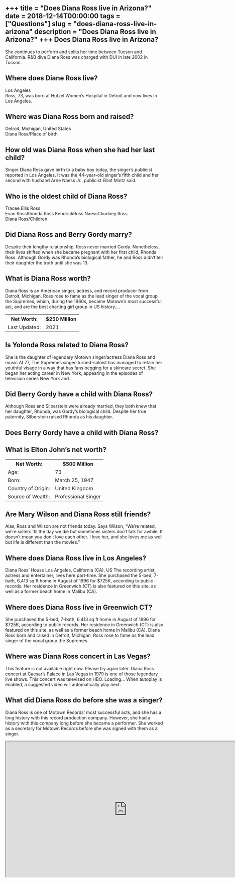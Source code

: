 +++
title = "Does Diana Ross live in Arizona?"
date = 2018-12-14T00:00:00
tags = ["Questions"]
slug = "does-diana-ross-live-in-arizona"
description = "Does Diana Ross live in Arizona?"
+++
Does Diana Ross live in Arizona?
--------------------------------

She continues to perform and splits her time between Tucson and California. R&amp;B diva Diana Ross was charged with DUI in late 2002 in Tucson.

Where does Diane Ross live?
---------------------------

Los Angeles  
Ross, 73, was born at Hutzel Women’s Hospital in Detroit and now lives in Los Angeles.

Where was Diana Ross born and raised?
-------------------------------------

Detroit, Michigan, United States  
Diana Ross/Place of birth

How old was Diana Ross when she had her last child?
---------------------------------------------------

Singer Diana Ross gave birth to a baby boy today, the singer’s publicist reported in Los Angeles. It was the 44-year-old singer’s fifth child and her second with husband Arne Naess Jr., publicist Elliot Mintz said.

Who is the oldest child of Diana Ross?
--------------------------------------

 Tracee Ellis Ross  
Evan RossRhonda Ross KendrickRoss NaessChudney Ross  
Diana Ross/Children

Did Diana Ross and Berry Gordy marry?
-------------------------------------

Despite their lengthy relationship, Ross never married Gordy. Nonetheless, their lives shifted when she became pregnant with her first child, Rhonda Ross. Although Gordy was Rhonda’s biological father, he and Ross didn’t tell their daughter the truth until she was 13.

What is Diana Ross worth?
-------------------------

Diana Ross is an American singer, actress, and record producer from Detroit, Michigan. Ross rose to fame as the lead singer of the vocal group the Supremes, which, during the 1960s, became Motown’s most successful act, and are the best charting girl group in US history….

<table><tr><th>Net Worth:</th><th>$250 Million</th></tr><tr><td>Last Updated:</td><td>2021</td></tr></table>

Is Yolonda Ross related to Diana Ross?
--------------------------------------

She is the daughter of legendary Motown singer/actress Diana Ross and music At 77, The Supremes singer-turned-soloist has managed to retain her youthful visage in a way that has fans begging for a skincare secret. She began her acting career in New York, appearing in the episodes of television series New York and .

Did Berry Gordy have a child with Diana Ross?
---------------------------------------------

Although Ross and Silberstein were already married, they both knew that her daughter, Rhonda, was Gordy’s biological child. Despite her true paternity, Silberstein raised Rhonda as his daughter.

Does Berry Gordy have a child with Diana Ross?
----------------------------------------------

What is Elton John’s net worth?
-------------------------------

<table><tr><th>Net Worth:</th><th>$500 Million</th></tr><tr><td>Age:</td><td>73</td></tr><tr><td>Born:</td><td>March 25, 1947</td></tr><tr><td>Country of Origin:</td><td>United Kingdom</td></tr><tr><td>Source of Wealth:</td><td>Professional Singer</td></tr></table>

Are Mary Wilson and Diana Ross still friends?
---------------------------------------------

Alas, Ross and Wilson are not friends today. Says Wilson, “We’re related, we’re sisters ’til the day we die but sometimes sisters don’t talk for awhile. It doesn’t mean you don’t love each other. I love her, and she loves me as well but life is different than the movies.”

Where does Diana Ross live in Los Angeles?
------------------------------------------

Diana Ross’ House Los Angeles, California (CA), US The recording artist, actress and entertainer, lives here part-time. She purchased the 5-bed, 7-bath, 6,413 sq ft home in August of 1996 for $725K, according to public records. Her residence in Greenwich (CT) is also featured on this site, as well as a former beach home in Malibu (CA).

Where does Diana Ross live in Greenwich CT?
-------------------------------------------

She purchased the 5-bed, 7-bath, 6,413 sq ft home in August of 1996 for $725K, according to public records. Her residence in Greenwich (CT) is also featured on this site, as well as a former beach home in Malibu (CA). Diana Ross born and raised in Detroit, Michigan, Ross rose to fame as the lead singer of the vocal group the Supremes.

Where was Diana Ross concert in Las Vegas?
------------------------------------------

This feature is not available right now. Please try again later. Diana Ross concert at Caesar’s Palace in Las Vegas in 1979 is one of those legendary live shows. This concert was televised on HBO. Loading… When autoplay is enabled, a suggested video will automatically play next.

What did Diana Ross do before she was a singer?
-----------------------------------------------

Diana Ross is one of Motown Records’ most successful acts, and she has a long history with this record production company. However, she had a history with this company long before she became a performer. She worked as a secretary for Motown Records before she was signed with them as a singer.

<iframe allow="accelerometer; autoplay; clipboard-write; encrypted-media; gyroscope; picture-in-picture" allowfullscreen="" class="__youtube_prefs__  epyt-is-override  no-lazyload" data-no-lazy="1" data-origheight="433" data-origwidth="770" data-skipgform_ajax_framebjll="" height="433" id="_ytid_15587" loading="lazy" src="https://www.youtube.com/embed/BNO2vwNwzoE?enablejsapi=1&autoplay=0&cc_load_policy=0&cc_lang_pref=&iv_load_policy=1&loop=0&modestbranding=0&rel=1&fs=1&playsinline=0&autohide=2&theme=dark&color=red&controls=1&" title="YouTube player" width="770"></iframe>
